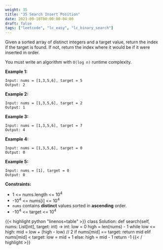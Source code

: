 ```yaml
---
weight: 35
title: "35 Search Insert Position"
date: 2021-09-18T00:00:00-04:00
draft: false
tags: ["leetcode", "lc_easy", "lc_binary_search"]
---
```


Given a sorted array of distinct integers and a target value, return the index if the target is found. If not, return the index where it would be if it were inserted in order.

You must write an algorithm with `O(log n)` runtime complexity.

**Example 1:**
```
Input: nums = [1,3,5,6], target = 5
Output: 2
```
**Example 2:**
```
Input: nums = [1,3,5,6], target = 2
Output: 1
```
**Example 3:**
```
Input: nums = [1,3,5,6], target = 7
Output: 4
```
**Example 4:**
```
Input: nums = [1,3,5,6], target = 0
Output: 0
```
**Example 5:**
```
Input: nums = [1], target = 0
Output: 0
```

**Constraints:**
- 1 <= nums.length <= 10<sup>4</sup>
- -10<sup>4</sup> <= nums[i] <= 10<sup>4</sup>
- `nums` contains **distinct** values sorted in **ascending** order.
- -10<sup>4</sup> <= target <= 10<sup>4</sup>

<div class="tabs"></div>
<div class="tab-content">
<div id="python" class="lang">
{{< highlight python "linenos=table" >}}
class Solution:
    def search(self, nums: List[int], target: int) -> int:
        low = 0
        high = len(nums) - 1
        while low <= high:
            mid = low + (high - low) // 2
            if nums[mid] == target:
                return mid
            elif nums[mid] < target:
                low = mid + 1
            else:
                high = mid - 1
        return -1
{{< / highlight >}}
</div>
</div>
